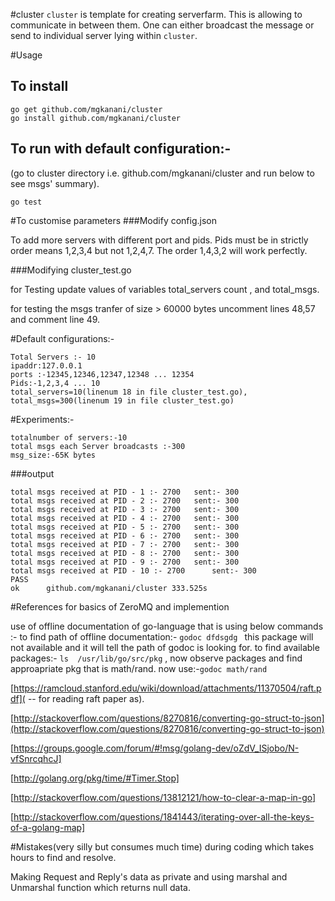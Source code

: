 #cluster
`cluster` is template for creating serverfarm. This is allowing to communicate in between them. One can either broadcast the message or send to individual server lying within `cluster`.


#Usage
## To install
```
go get github.com/mgkanani/cluster
go install github.com/mgkanani/cluster
```
## To run with default configuration:-
(go to cluster directory i.e. github.com/mgkanani/cluster and run below to see msgs' summary).
```
go test
```

#To customise parameters
###Modify config.json

To add more servers with different port and pids.
Pids must be in strictly order means 1,2,3,4 but not 1,2,4,7.
The order 1,4,3,2 will work perfectly.

###Modifying cluster_test.go

for Testing update values of variables total_servers count , and total_msgs.

for testing the msgs tranfer of size > 60000 bytes uncomment lines 48,57 and comment line 49.

#Default configurations:-
```
Total Servers :- 10
ipaddr:127.0.0.1 
ports :-12345,12346,12347,12348 ... 12354
Pids:-1,2,3,4 ... 10
total_servers=10(linenum 18 in file cluster_test.go),
total_msgs=300(linenum 19 in file cluster_test.go)
```

#Experiments:-
```
totalnumber of servers:-10
total msgs each Server broadcasts :-300
msg_size:-65K bytes

```
###output
```
total msgs received at PID - 1 :- 2700 	 sent:- 300
total msgs received at PID - 2 :- 2700 	 sent:- 300
total msgs received at PID - 3 :- 2700 	 sent:- 300
total msgs received at PID - 4 :- 2700 	 sent:- 300
total msgs received at PID - 5 :- 2700 	 sent:- 300
total msgs received at PID - 6 :- 2700 	 sent:- 300
total msgs received at PID - 7 :- 2700 	 sent:- 300
total msgs received at PID - 8 :- 2700 	 sent:- 300
total msgs received at PID - 9 :- 2700 	 sent:- 300
total msgs received at PID - 10 :- 2700 	 sent:- 300
PASS
ok  	github.com/mgkanani/cluster	333.525s

```



#References for basics of ZeroMQ and implemention

use of offline documentation of go-language that is using below commands :-
to find path of offline documentation:- ```godoc dfdsgdg ``` this package will not available and it will tell the path of godoc is looking for.
to find  available packages:- ```ls  /usr/lib/go/src/pkg``` , now observe packages and find approapriate pkg that is math/rand.
now use:-```godoc math/rand ```

[https://ramcloud.stanford.edu/wiki/download/attachments/11370504/raft.pdf]( -- for reading raft paper as).

[http://stackoverflow.com/questions/8270816/converting-go-struct-to-json](http://stackoverflow.com/questions/8270816/converting-go-struct-to-json)

[https://groups.google.com/forum/#!msg/golang-dev/oZdV_ISjobo/N-vfSnrcqhcJ]

[http://golang.org/pkg/time/#Timer.Stop]

[http://stackoverflow.com/questions/13812121/how-to-clear-a-map-in-go]

[http://stackoverflow.com/questions/1841443/iterating-over-all-the-keys-of-a-golang-map]

#Mistakes(very silly but consumes much time) during coding which takes hours to find and resolve.

Making Request and Reply's data as private and using marshal and Unmarshal function which returns null data.

